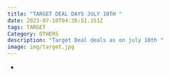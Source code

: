 ```yaml
---
title: "TARGET DEAL DAYS JULY 10TH "
date: 2023-07-10T04:38:51.151Z
tags: TARGET
Category: OTHERS
description: "Target Deal deals as on july 10th "
image: img/target.jpg
---
```

*